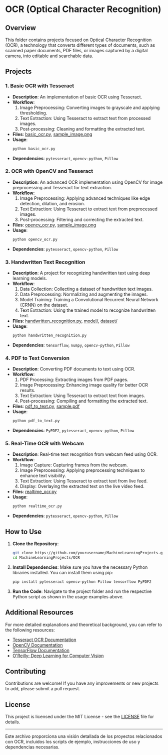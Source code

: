 # OCR (Optical Character Recognition)

## Overview

This folder contains projects focused on Optical Character Recognition (OCR), a technology that converts different types of documents, such as scanned paper documents, PDF files, or images captured by a digital camera, into editable and searchable data.

## Projects

### 1. Basic OCR with Tesseract
- **Description**: An implementation of basic OCR using Tesseract.
- **Workflow**:
  1. Image Preprocessing: Converting images to grayscale and applying thresholding.
  2. Text Extraction: Using Tesseract to extract text from processed images.
  3. Post-processing: Cleaning and formatting the extracted text.
- **Files**: [basic_ocr.py](basic_ocr.py), [sample_image.png](sample_image.png)
- **Usage**:
    ```bash
    python basic_ocr.py
    ```
- **Dependencies**: `pytesseract`, `opencv-python`, `Pillow`

### 2. OCR with OpenCV and Tesseract
- **Description**: An advanced OCR implementation using OpenCV for image preprocessing and Tesseract for text extraction.
- **Workflow**:
  1. Image Preprocessing: Applying advanced techniques like edge detection, dilation, and erosion.
  2. Text Extraction: Using Tesseract to extract text from preprocessed images.
  3. Post-processing: Filtering and correcting the extracted text.
- **Files**: [opencv_ocr.py](opencv_ocr.py), [sample_image.png](sample_image.png)
- **Usage**:
    ```bash
    python opencv_ocr.py
    ```
- **Dependencies**: `pytesseract`, `opencv-python`, `Pillow`

### 3. Handwritten Text Recognition
- **Description**: A project for recognizing handwritten text using deep learning models.
- **Workflow**:
  1. Data Collection: Collecting a dataset of handwritten text images.
  2. Data Preprocessing: Normalizing and augmenting the images.
  3. Model Training: Training a Convolutional Recurrent Neural Network (CRNN) on the dataset.
  4. Text Extraction: Using the trained model to recognize handwritten text.
- **Files**: [handwritten_recognition.py](handwritten_recognition.py), [model/](model/), [dataset/](dataset/)
- **Usage**:
    ```bash
    python handwritten_recognition.py
    ```
- **Dependencies**: `tensorflow`, `numpy`, `opencv-python`, `Pillow`

### 4. PDF to Text Conversion
- **Description**: Converting PDF documents to text using OCR.
- **Workflow**:
  1. PDF Processing: Extracting images from PDF pages.
  2. Image Preprocessing: Enhancing image quality for better OCR results.
  3. Text Extraction: Using Tesseract to extract text from images.
  4. Post-processing: Compiling and formatting the extracted text.
- **Files**: [pdf_to_text.py](pdf_to_text.py), [sample.pdf](sample.pdf)
- **Usage**:
    ```bash
    python pdf_to_text.py
    ```
- **Dependencies**: `PyPDF2`, `pytesseract`, `opencv-python`, `Pillow`

### 5. Real-Time OCR with Webcam
- **Description**: Real-time text recognition from webcam feed using OCR.
- **Workflow**:
  1. Image Capture: Capturing frames from the webcam.
  2. Image Preprocessing: Applying preprocessing techniques to enhance text visibility.
  3. Text Extraction: Using Tesseract to extract text from live feed.
  4. Display: Overlaying the extracted text on the live video feed.
- **Files**: [realtime_ocr.py](realtime_ocr.py)
- **Usage**:
    ```bash
    python realtime_ocr.py
    ```
- **Dependencies**: `pytesseract`, `opencv-python`, `Pillow`

## How to Use

1. **Clone the Repository**:
    ```bash
    git clone https://github.com/yourusername/MachineLearningProjects.git
    cd MachineLearningProjects/OCR
    ```

2. **Install Dependencies**:
    Make sure you have the necessary Python libraries installed. You can install them using pip:
    ```bash
    pip install pytesseract opencv-python Pillow tensorflow PyPDF2
    ```

3. **Run the Code**:
    Navigate to the project folder and run the respective Python script as shown in the usage examples above.

## Additional Resources

For more detailed explanations and theoretical background, you can refer to the following resources:
- [Tesseract OCR Documentation](https://github.com/tesseract-ocr/tesseract)
- [OpenCV Documentation](https://docs.opencv.org/)
- [TensorFlow Documentation](https://www.tensorflow.org/)
- [O'Reilly: Deep Learning for Computer Vision](https://www.oreilly.com/library/view/deep-learning-for/9781492036415/)

## Contributing

Contributions are welcome! If you have any improvements or new projects to add, please submit a pull request.

## License

This project is licensed under the MIT License - see the [LICENSE](LICENSE) file for details.

---

Este archivo proporciona una visión detallada de los proyectos relacionados con OCR, incluidos los scripts de ejemplo, instrucciones de uso y dependencias necesarias.